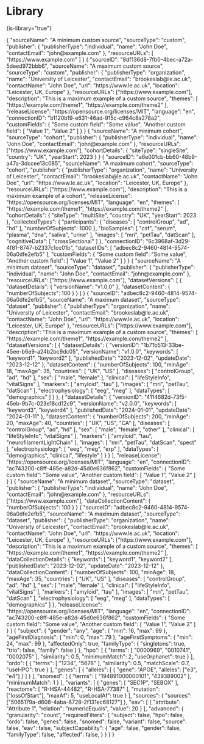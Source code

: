 # Library

{is-library="true"}

<snippet id="json-meta_source_custom-minimum">

<code-block lang="json" collapsible="true" collapsed-title="MetaSource.minimum.json">
{
  "sourceName": "A minimum custom source",
  "sourceType": "custom",
  "publisher": {
    "publisherType": "individual",
    "name": "John Doe",
    "contactEmail": "john@example.com"
  },
  "resourceURLs": [
    "https://www.example.com"
  ]
}
</code-block>

</snippet>


<snippet id="json-meta_source_custom-maximum">

<code-block lang="json" collapsible="true" collapsed-title="MetaSource.maximum.json">
{
  "sourceID": "8df136d8-7fb0-4bec-a72a-5deed972bbb6",
  "sourceName": "A maximum custom source",
  "sourceType": "custom",
  "publisher": {
    "publisherType": "organization",
    "name": "University of Leicester",
    "contactEmail": "brookeslab@le.ac.uk",
    "contactName": "John Doe",
    "url": "https://www.le.ac.uk",
    "location": "Leicester, UK, Europe"
  },
  "resourceURLs": ["https://www.example.com"],
  "description": "This is a maximum example of a custom source",
  "themes": [
    "https://example.com/theme1",
    "https://example.com/theme2"
  ],
  "releaseLicense": "https://opensource.org/licenses/MIT",
  "language": "en",
  "connectionID": "b1120b19-e631-46ad-915c-c964c8a278a2",
  "customFields": {
    "Some custom field": "Some value",
    "Another custom field": [
      "Value 1",
      "Value 2"
    ]
  }
}
</code-block>

</snippet>


<snippet id="json-meta_source_cohort-minimum">

<code-block lang="json" collapsible="true" collapsed-title="MetaSourceCohort.minimum.json">
{
  "sourceName": "A minimum cohort",
  "sourceType": "cohort",
  "publisher": {
    "publisherType": "individual",
    "name": "John Doe",
    "contactEmail": "john@example.com"
  },
  "resourceURLs": ["https://www.example.com"],
  "cohortDetails": {
    "siteType": "singleSite",
    "country": "UK",
    "yearStart": 2023
  }
}
</code-block>

</snippet>


<snippet id="json-meta_source_cohort-maximum">

<code-block lang="json" collapsible="true" collapsed-title="MetaSourceCohort.maximum.json">
{
  "sourceID": "a6e001cb-bb60-48b9-a47a-3dccee13c085",
  "sourceName": "A maximum cohort",
  "sourceType": "cohort",
  "publisher": {
    "publisherType": "organization",
    "name": "University of Leicester",
    "contactEmail": "brookeslab@le.ac.uk",
    "contactName": "John Doe",
    "url": "https://www.le.ac.uk",
    "location": "Leicester, UK, Europe"
  },
  "resourceURLs": ["https://www.example.com"],
  "description": "This is a maximum example of a cohort",
  "releaseLicense": "https://opensource.org/licenses/MIT",
  "language": "en",
  "themes": [
    "https://example.com/theme1",
    "https://example.com/theme2"
  ],
  "cohortDetails": {
    "siteType": "multiSite",
    "country": "UK",
    "yearStart": 2023
  },
  "collectedTypes": {
    "participants": {
      "diseases": [
        "controlGroup",
        "ad",
        "hd"
      ],
      "numberOfSubjects": 1000
    },
    "bioSamples": [
      "csf",
      "serum",
      "plasma",
      "dna",
      "saliva",
      "urine"
    ],
    "images": [
      "mri",
      "petTau",
      "datScan"
    ],
    "cognitiveData": [
      "crossSectional"
    ]
  },
  "connectionID": "6c3968af-3d29-4f81-8747-b2337c1cc01b",
  "datasetIDs": [
    "adbec8c2-9460-4814-9574-06a0dfe2efb5"
  ],
  "customFields": {
    "Some custom field": "Some value",
    "Another custom field": [
      "Value 1",
      "Value 2"
    ]
  }
}
</code-block>

</snippet>


<snippet id="json-meta_source_dataset-minimum">

<code-block lang="json" collapsible="true" collapsed-title="MetaSourceDataset.minimum.json">
{
  "sourceName": "A minimum dataset",
  "sourceType": "dataset",
  "publisher": {
    "publisherType": "individual",
    "name": "John Doe",
    "contactEmail": "john@example.com"
  },
  "resourceURLs": ["https://www.example.com"],
  "datasetVersions": [
    {
      "datasetDetails": {
        "versionName": "v1.0.0"
      },
      "datasetContent": {
        "numberOfSubjects": 100
      }
    }
  ]
}
</code-block>

</snippet>


<snippet id="json-meta_source_dataset-maximum">

<code-block lang="json" collapsible="true" collapsed-title="MetaSourceDataset.maximum.json">
{
  "sourceID": "adbec8c2-9460-4814-9574-06a0dfe2efb5",
  "sourceName": "A maximum dataset",
  "sourceType": "dataset",
  "publisher": {
    "publisherType": "organization",
    "name": "University of Leicester",
    "contactEmail": "brookeslab@le.ac.uk",
    "contactName": "John Doe",
    "url": "https://www.le.ac.uk",
    "location": "Leicester, UK, Europe"
  },
  "resourceURLs": ["https://www.example.com"],
  "description": "This is a maximum example of a custom source",
  "themes": [
    "https://example.com/theme1",
    "https://example.com/theme2"
  ],
  "datasetVersions": [
    {
      "datasetDetails": {
        "versionID": "1b71b513-33be-45ee-b6e9-a24b2bc9dc05",
        "versionName": "v1.0.0",
        "keywords": [
          "keyword1",
          "keyword2"
        ],
        "publishedDate": "2023-12-02",
        "updateDate": "2023-12-12"
      },
      "datasetContent": {
        "numberOfSubjects": 100,
        "minAge": 18,
        "maxAge": 35,
        "countries": [
          "UK",
          "US"
        ],
        "diseases": [
          "controlGroup",
          "ad",
          "hd"
        ],
        "sex": [
          "male",
          "female"
        ],
        "clinical": [
          "lifeStyleInfo",
          "vitalSigns"
        ],
        "markers": [
          "amyloid",
          "tau"
        ],
        "images": [
          "mri",
          "petTau",
          "datScan"
        ],
        "electrophysiology": [
          "eeg",
          "meg"
        ],
        "dataTypes": [
          "demographics"
        ]
      }
    },
    {
      "datasetDetails": {
        "versionID": "4114682d-73f5-45eb-9b7c-023e18cd12c9",
        "versionName": "v2.0.0",
        "keywords": [
          "keyword3",
          "keyword4"
        ],
        "publishedDate": "2024-01-01",
        "updateDate": "2024-01-11"
      },
      "datasetContent": {
        "numberOfSubjects": 200,
        "minAge": 20,
        "maxAge": 40,
        "countries": [
          "UK",
          "US",
          "CA"
        ],
        "diseases": [
          "controlGroup",
          "ad",
          "hd"
        ],
        "sex": [
          "male",
          "female",
          "other"
        ],
        "clinical": [
          "lifeStyleInfo",
          "vitalSigns"
        ],
        "markers": [
          "amyloid",
          "tau",
          "neurofilamentLightChain"
        ],
        "images": [
          "mri",
          "petTau",
          "datScan",
          "spect"
        ],
        "electrophysiology": [
          "eeg",
          "meg",
          "erp"
        ],
        "dataTypes": [
          "demographics",
          "clinical",
          "lifestyle"
        ]
      }
    }
  ],
  "releaseLicense": "https://opensource.org/licenses/MIT",
  "language": "en",
  "connectionID": "ac743200-c8ff-485e-a82d-45d0e636f862",
  "customFields": {
    "Some custom field": "Some value",
    "Another custom field": [
      "Value 1",
      "Value 2"
    ]
  }
}
</code-block>

</snippet>


<snippet id="json-meta_source_data_collection-minimum">

<code-block lang="json" collapsible="true" collapsed-title="MetaSourceDataCollection.minimum.json">
{
  "sourceName": "A minimum dataset",
  "sourceType": "dataset",
  "publisher": {
    "publisherType": "individual",
    "name": "John Doe",
    "contactEmail": "john@example.com"
  },
  "resourceURLs": ["https://www.example.com"],
  "dataCollectionContent": {
    "numberOfSubjects": 100
  }
}
</code-block>

</snippet>


<snippet id="json-meta_source_data_collection-maximum">

<code-block lang="json" collapsible="true" collapsed-title="MetaSourceDataCollection.maximum.json">
{
  "sourceID": "adbec8c2-9460-4814-9574-06a0dfe2efb5",
  "sourceName": "A maximum dataset",
  "sourceType": "dataset",
  "publisher": {
    "publisherType": "organization",
    "name": "University of Leicester",
    "contactEmail": "brookeslab@le.ac.uk",
    "contactName": "John Doe",
    "url": "https://www.le.ac.uk",
    "location": "Leicester, UK, Europe"
  },
  "resourceURLs": ["https://www.example.com"],
  "description": "This is a maximum example of a custom source",
  "themes": [
    "https://example.com/theme1",
    "https://example.com/theme2"
  ],
  "dataCollectionDetails": {
    "keywords": [
      "keyword1",
      "keyword2"
    ],
    "publishedDate": "2023-12-02",
    "updateDate": "2023-12-12"
  },
  "dataCollectionContent": {
    "numberOfSubjects": 100,
    "minAge": 18,
    "maxAge": 35,
    "countries": [
      "UK",
      "US"
    ],
    "diseases": [
      "controlGroup",
      "ad",
      "hd"
    ],
    "sex": [
      "male",
      "female"
    ],
    "clinical": [
      "lifeStyleInfo",
      "vitalSigns"
    ],
    "markers": [
      "amyloid",
      "tau"
    ],
    "images": [
      "mri",
      "petTau",
      "datScan"
    ],
    "electrophysiology": [
      "eeg",
      "meg"
    ],
    "dataTypes": [
      "demographics"
    ]
  },
  "releaseLicense": "https://opensource.org/licenses/MIT",
  "language": "en",
  "connectionID": "ac743200-c8ff-485e-a82d-45d0e636f862",
  "customFields": {
    "Some custom field": "Some value",
    "Another custom field": [
      "Value 1",
      "Value 2"
    ]
  }
}
</code-block>

</snippet>


<snippet id="json-record_query_builder-maximum">

<code-block lang="json" collapsible="true" collapsed-title="RecordQueryBuilder.maximum.json">
{
    "subject": {
        "gender": "any",
        "age": {
            "min": 16,
            "max": 99
        },
        "ageFirstDiagnosis": {
            "min": 0,
            "max": 79
        },
        "ageFirstSymptoms": {
            "min": 24,
            "max": 99
        },
        "affectedOnly": true,
        "familyType": {
            "singletons": true,
            "trio": false,
            "family": false
        }
    },
    "hpo": [
        {
            "terms": [
                "0000969",
                "0010741",
                "0002075"
            ],
            "similarity": 0.5,
            "minimumMatch": 2,
            "useOrphanet": true
        }
    ],
    "ordo": [ 
        {
            "terms": [
                "1234",
                "5678"
            ],
            "similarity": 0.5,
            "matchScale": 0.7,
            "useHPO": true
        }
    ],
    "genes": [
        {
            "alleles": [
                {
                    "gene": "APOE",
                    "alleles": ["e3", "e4"]
                }
            ]
        }
    ],
    "snomed": [
        {
            "terms": [
                "194891000000101",
                "439389002"
            ],
            "minimumMatch": 1
        }
    ],
    "variants": [
        {
            "genes": [
                "SEC1P",
                "SEBOX"
            ],
            "reactome": [
                "R-HSA-44482",
                "R-HSA-77387"
            ],
            "mutation": ["lossOfStart"],
            "maxAf": 5,
            "useLocalAf": true
        }
    ],
    "sources": {
        "sources": ["5065179a-d608-4aba-8728-2f131ec68127"]
    },
    "eav": [
        {
            "attribute": "Attribute 1",
            "relation": "numericEquals",
            "value": 20
        }
    ],
    "advanced": {
        "granularity": "count",
        "requiredFilters": {
            "subject": false,
            "hpo": false,
            "ordo": false,
            "genes": false,
            "snomed": false,
            "variant": false,
            "source": false,
            "eav": false,
            "subjectCapability": {
                "age": false,
                "gender": false,
                "familyType": false,
                "affected": false,
            }
        }
    }
}
</code-block>

</snippet>
